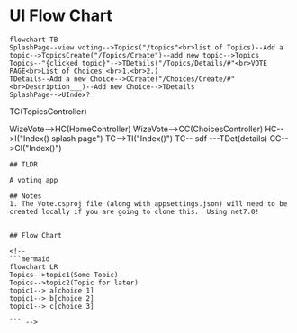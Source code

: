 # UI Flow Chart
```mermaid
flowchart TB
SplashPage--view voting-->Topics("/topics"<br>list of Topics)--Add a topic-->TopicsCreate("/Topics/Create")--add new topic-->Topics
Topics--"{clicked topic}"-->TDetails("/Topics/Details/#"<br>VOTE PAGE<br>List of Choices <br>1.<br>2.)
TDetails--Add a new Choice-->CCreate("/Choices/Create/#"<br>Description___)--Add new Choice-->TDetails
SplashPage-->UIndex?
```










<!-- ```mermaid
flowchart TB
WizeVote-->TC(TopicsController)
WizeVote-->HC(HomeController)
WizeVote-->CC(ChoicesController)
HC-->I("Index() splash page")
TC-->TI("Index()")
TC-- sdf ---TDet(details)
CC-->CI("Index()")



``` -->
## TLDR

A voting app

## Notes
1. The Vote.csproj file (along with appsettings.json) will need to be created locally if you are going to clone this.  Using net7.0!


## Flow Chart

<!-- 
```mermaid
flowchart LR
Topics-->topic1(Some Topic)
Topics-->topic2(Topic for later)
topic1--> a[choice 1]
topic1--> b[choice 2]
topic1--> c[choice 3]

``` -->
